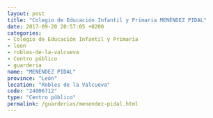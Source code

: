 ```yaml
---
layout: post
title: "Colegio de Educación Infantil y Primaria MENÉNDEZ PIDAL"
date: 2017-09-20 20:57:05 +0200
categories:
- Colegio de Educación Infantil y Primaria
- leon
- robles-de-la-valcueva
- Centro público
- guarderia
name: "MENÉNDEZ PIDAL"
province: "León"
location: "Robles de la Valcueva"
code: "24006712"
type: "Centro público"
permalink: /guarderias/menendez-pidal.html
---
```

